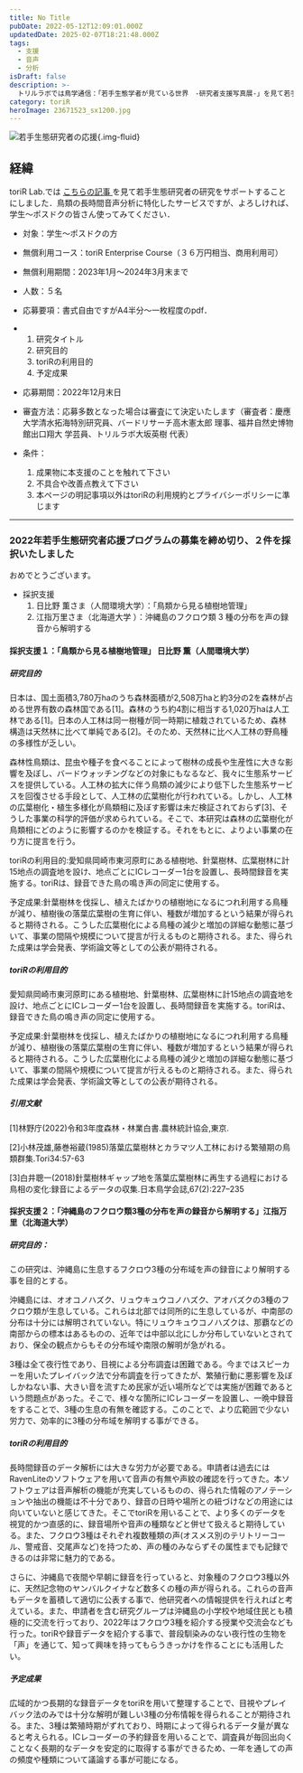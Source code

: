 ```yaml
---
title: No Title
pubDate: 2022-05-12T12:09:01.000Z
updatedDate: 2025-02-07T18:21:48.000Z
tags:
  - 支援
  - 音声
  - 分析
isDraft: false
description: >-
  トリルラボでは鳥学通信：「若手生態学者が見ている世界　-研究者支援写真展-」を見て若手生態研究者の研究をサポートすることにしました．鳥類の長時間音声分析に特化したサービスですが、よろしければ、学生〜ポスドクの皆さん使ってみてください．
category: toriR
heroImage: 23671523_sx1200.jpg
---
```


![若手生態研究者の応援](https://object-storage.tyo2.conoha.io/v1/nc_.../blog-astro-assets/23671523_sx1200.jpg){.img-fluid}

## 経緯

toriR Lab.では [こちらの記事 ](https://twitter.com/i/redirect?url=https%3A%2F%2Ftwitter.com%2FOrnithol_Soc_JP%2Fstatus%2F1515260209677369346%3Fcn%3DZmxleGlibGVfcmVjcw%3D%3D%26refsrc%3Demail&t=1+1652280244774&cn=ZmxleGlibGVfcmVjcw%3D%3D&sig=a97e306432c04587e0fbc4450e4791c792e4986f&iid=300d81e43a94485288ff756dd3959bc5&uid=1317362321887436803&nid=244+281088008)を見て若手生態研究者の研究をサポートすることにしました．鳥類の長時間音声分析に特化したサービスですが、よろしければ、学生〜ポスドクの皆さん使ってみてください．




- 対象：学生〜ポスドクの方

- 無償利用コース：toriR Enterprise Course（３６万円相当、商用利用可）

- 無償利用期間：2023年1月〜2024年3月末まで

- 人数：５名

- 応募要項：書式自由ですがA4半分〜一枚程度のpdf．

- 1. 研究タイトル
  2. 研究目的
  3. toriRの利用目的
  4. 予定成果

- 応募期間：2022年12月末日

- 審査方法：応募多数となった場合は審査にて決定いたします（審査者：慶應大学清水拓海特別研究員、バードリサーチ高木憲太郎 理事、福井自然史博物館出口翔大 学芸員、トリルラボ大坂英樹 代表）

- 条件：

  1. 成果物に本支援のことを触れて下さい
  2. 不具合や改善点教えて下さい
  3. 本ページの明記事項以外はtoriRの利用規約とプライバシーポリシーに準じます





---

### 2022年若手生態研究者応援プログラムの募集を締め切り、２件を採択いたしました

おめでとうございます。

- 採択支援
  1. 日比野 薫さま（人間環境大学）：「鳥類から見る植樹地管理」
  2. 江指万里さま（北海道大学 ）：沖縄島のフクロウ類 3 種の分布を声の録音から解明する

#### 採択支援１：「鳥類から見る植樹地管理」 日比野 薫（人間環境大学）

##### 研究目的

日本は、国土面積3,780万haのうち森林面積が2,508万haと約3分の2を森林が占める世界有数の森林国である[1]。森林のうち約4割に相当する1,020万haは人工林である[1]。日本の人工林は同一樹種が同一時期に植栽されているため、森林構造は天然林に比べて単純である[2]。そのため、天然林に比べ人工林の野鳥種の多様性が乏しい。

森林性鳥類は、昆虫や種子を食べることによって樹林の成長や生産性に大きな影響を及ぼし、バードウォッチングなどの対象にもなるなど、我々に生態系サービスを提供している。人工林の拡大に伴う鳥類の減少により低下した生態系サービスを回復させる手段として、人工林の広葉樹化が行われている。しかし、人工林の広葉樹化・植生多様化が鳥類相に及ぼす影響は未だ検証されておらず[3]、そうした事業の科学的評価が求められている。そこで、本研究は森林の広葉樹化が鳥類相にどのように影響するのかを検証する。それをもとに、よりよい事業の在り方に提言を行う。

toriRの利用目的:愛知県岡崎市東河原町にある植樹地、針葉樹林、広葉樹林に計15地点の調査地を設け、地点ごとにICレコーダー1台を設置し、長時間録音を実施する。toriRは、録音できた鳥の鳴き声の同定に使用する。

予定成果:針葉樹林を伐採し、植えたばかりの植樹地になるにつれ利用する鳥種が減り、植樹後の落葉広葉樹の生育に伴い、種数が増加するという結果が得られると期待される。こうした広葉樹化による鳥種の減少と増加の詳細な動態に基づいて、事業の間隔や規模について提言が行えるものと期待される。また、得られた成果は学会発表、学術論文等としての公表が期待される。

##### toriRの利用目的

愛知県岡崎市東河原町にある植樹地、針葉樹林、広葉樹林に計15地点の調査地を設け、地点ごとにICレコーダー1台を設置し、長時間録音を実施する。toriRは、録音できた鳥の鳴き声の同定に使用する。

予定成果:針葉樹林を伐採し、植えたばかりの植樹地になるにつれ利用する鳥種が減り、植樹後の落葉広葉樹の生育に伴い、種数が増加するという結果が得られると期待される。こうした広葉樹化による鳥種の減少と増加の詳細な動態に基づいて、事業の間隔や規模について提言が行えるものと期待される。また、得られた成果は学会発表、学術論文等としての公表が期待される。

##### 引用文献

[1]林野庁(2022)令和3年度森林・林業白書.農林統計協会,東京.

[2]小林茂雄,藤巻裕蔵(1985)落葉広葉樹林とカラマツ人工林における繁殖期の鳥類群集.Tori34:57-63

[3]白井聰一(2018)針葉樹林ギャップ地を落葉広葉樹林に再生する過程における鳥相の変化:録音によるデータの収集.日本鳥学会誌,67(2):227–235

#### 採択支援２：「沖縄島のフクロウ類3種の分布を声の録音から解明する」江指万里（北海道大学）

##### 研究目的：

この研究は、沖縄島に生息するフクロウ3種の分布域を声の録音により解明する事を目的とする。

沖縄島には、オオコノハズク、リュウキュウコノハズク、アオバズクの3種のフクロウ類が生息している。これらは北部では同所的に生息しているが、中南部の分布は十分には解明されていない。特にリュウキュウコノハズクは、那覇などの南部からの標本はあるものの、近年では中部以北にしか分布していないとされており、保全の観点からもその分布域や南限の解明が急がれる。

3種は全て夜行性であり、目視による分布調査は困難である。今まではスピーカーを用いたプレイバック法で分布調査を行ってきたが、繁殖行動に悪影響を及ぼしかねない事、大きい音を流すため民家が近い場所などでは実施が困難であるという問題点があった。そこで、様々な箇所にICレコーダーを設置し、一晩中録音をすることで、3種の生息の有無を確認する。このことで、より広範囲で少ない労力で、効率的に3種の分布域を解明する事ができる。

##### toriRの利用目的

長時間録音のデータ解析には大きな労力が必要である。申請者は過去にはRavenLiteのソフトウェアを用いて音声の有無や声紋の確認を行ってきた。本ソフトウェアは音声解析の機能が充実しているものの、得られた情報のアノテーションや抽出の機能は不十分であり、録音の日時や場所との紐づけなどの用途には向いていないと感じてきた。そこでtoriRを用いることで、より多くのデータを視覚的かつ直感的に、録音場所や音声の種類などと併せて扱えると期待している。また、フクロウ3種はそれぞれ複数種類の声(オスメス別のテリトリーコール、警戒音、交尾声など)を持つため、声の種のみならずその属性までも記録できるのは非常に魅力的である。

さらに、沖縄島で夜間や早朝に録音を行っていると、対象種のフクロウ3種以外に、天然記念物のヤンバルクイナなど数多くの種の声が得られる。これらの音声もデータを蓄積して適切に公表する事で、他研究者への情報提供を行えればと考えている。また、申請者を含む研究グループは沖縄島の小学校や地域住民とも積極的に交流を行っており、2022年はフクロウ3種を紹介する授業や交流会なども行った。toriRや録音データを紹介する事で、普段馴染みのない夜行性の生物を「声」を通じて、知って興味を持ってもらうきっかけを作ることにも活用したい。

##### 予定成果

広域的かつ長期的な録音データをtoriRを用いて整理することで、目視やプレイバック法のみでは十分な解明が難しい3種の分布情報を得られることが期待される。また、3種は繁殖時期がずれており、時期によって得られるデータ量が異なると考えられる。ICレコーダーの予約録音を用いることで、調査員が毎回出向くことなく長期的なデータを安定的に取得する事ができるため、一年を通しての声の頻度や種類について議論する事が可能になる。
